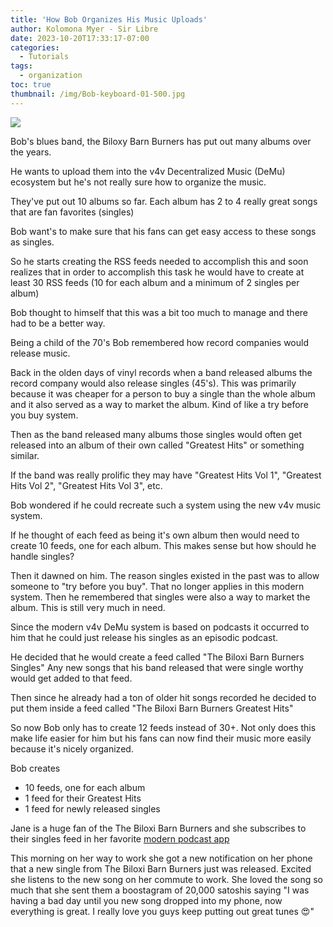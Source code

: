 ```yaml
---
title: 'How Bob Organizes His Music Uploads'
author: Kolomona Myer - Sir Libre
date: 2023-10-20T17:33:17-07:00
categories:
  - Tutorials
tags:
  - organization
toc: true
thumbnail: /img/Bob-keyboard-01-500.jpg
---
```

![](/img/Bob-keyboard-01-500.jpg)


Bob's blues band, the Biloxy Barn Burners has put out many albums over the years.

He wants to upload them into the v4v Decentralized Music (DeMu) ecosystem but he's not really sure how to organize the music.

They've put out 10 albums so far. Each album has 2 to 4 really great songs that are fan favorites (singles)

Bob want's to make sure that his fans can get easy access to these songs as singles.

So he starts creating the RSS feeds needed to accomplish this and soon realizes that in order to accomplish this task he would have to create at least 30 RSS feeds (10 for each album and a minimum of 2 singles per album)

Bob thought to himself that this was a bit too much to manage and there had to be a better way.

Being a child of the 70's Bob remembered how record companies would release music. 

Back in the olden days of vinyl records when a band released albums the record company would also release singles (45's). This was primarily because it was cheaper for a person to buy a single than the whole album and it also served as a way to market the album. Kind of like a try before you buy system.

Then as the band released many albums those singles would often get released into an album of their own called "Greatest Hits" or something similar.

If the band was really prolific they may have "Greatest Hits Vol 1", "Greatest Hits Vol 2", "Greatest Hits Vol 3", etc.

Bob wondered if he could recreate such a system using the new v4v music system.

If he thought of each feed as being it's own album then would need to create 10 feeds, one for each album. This makes sense but how should he handle singles?

Then it dawned on him. The reason singles existed in the past was to allow someone to "try before you buy". That no longer applies in this modern system. Then he remembered that singles were also a way to market the album. This is still very much in need.

Since the modern v4v DeMu system is based on podcasts it occurred to him that he could just release his singles as an episodic podcast.

He decided that he would create a feed called "The Biloxi Barn Burners Singles" Any new songs that his band released that were single worthy would get added to that feed.

Then since he already had a ton of older hit songs recorded he decided to put them inside a feed called "The Biloxi Barn Burners Greatest Hits"

So now Bob only has to create 12 feeds instead of 30+. Not only does this make life easier for him but his fans can now find their music more easily because it's nicely organized.

Bob creates
- 10 feeds, one for each album
- 1 feed for their Greatest Hits
- 1 feed for newly released singles


Jane is a huge fan of the The Biloxi Barn Burners and she subscribes to their singles feed in her favorite [modern podcast app](https://podcastindex.org/apps?appTypes=app&elements=Value%2CBoostagrams)

This morning on her way to work she got a new notification on her phone that a new single from The Biloxi Barn Burners just was released. Excited she listens to the new song on her commute to work. She loved the song so much that she sent them a boostagram of 20,000 satoshis saying "I was having a bad day until you new song dropped into my phone, now everything is great. I really love you guys keep putting out great tunes 😍"


